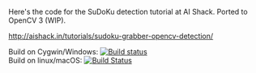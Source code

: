 Here's the code for the SuDoKu detection tutorial at AI Shack.
Ported to OpenCV 3 (WIP).

http://aishack.in/tutorials/sudoku-grabber-opencv-detection/

Build on Cygwin/Windows: [![Build status](https://ci.appveyor.com/api/projects/status/uhymgp4q9b6rsfhk?svg=true)](https://ci.appveyor.com/project/cenit/sudoku-detector)   
Build on linux/macOS: [![Build Status](https://travis-ci.org/cenit/sudoku-detector.svg?branch=master)](https://travis-ci.org/cenit/sudoku-detector)
